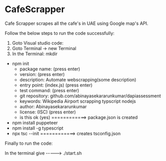 # CafeScrapper

Cafe Scrapper scrapes all the cafe's in UAE using Google map's API.

Follow the below steps to run the code successfully:

1) Goto Visual studio code:
2) Goto Terminal -> new Terminal
3) In the Terminal:
  mkdir <folder-name>
  - npm init
	- package name: (press enter)
	- version: (press enter)
	- description: Automate webscrapping(some description)
	- entry point: (index.js) (press enter)
	- test command: (press enter)
	- git repository: github.com/abinayasekararunkumar/dapiassessment
	- keywords: Wikipedia Airport scrapping typscript nodejs
	- author: Abinayasekararunkumar
	- license: (ISC) (press enter)
	- is this ok (yes)
     ============> package.json is created
- npm install puppeteer
- npm install -g typescript
- npx tsc --init ============> creates tsconfig.json

Finally to run the code:

In the terminal give -----> ./start.sh
